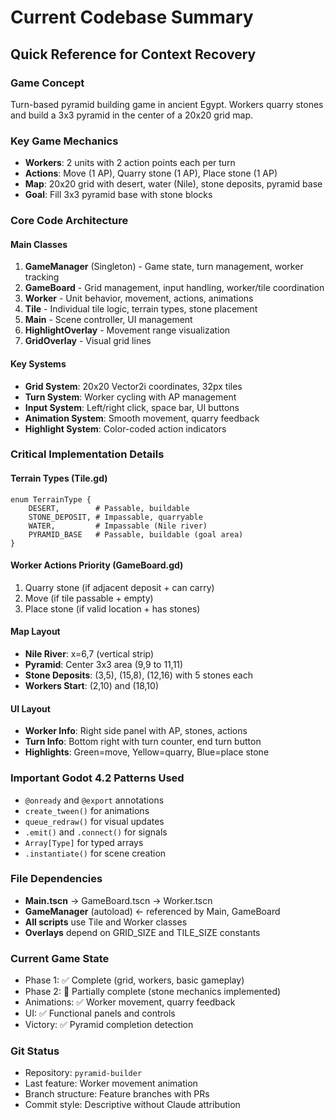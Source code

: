 # Current Codebase Summary

## Quick Reference for Context Recovery

### Game Concept
Turn-based pyramid building game in ancient Egypt. Workers quarry stones and build a 3x3 pyramid in the center of a 20x20 grid map.

### Key Game Mechanics
- **Workers**: 2 units with 2 action points each per turn
- **Actions**: Move (1 AP), Quarry stone (1 AP), Place stone (1 AP)
- **Map**: 20x20 grid with desert, water (Nile), stone deposits, pyramid base
- **Goal**: Fill 3x3 pyramid base with stone blocks

### Core Code Architecture

#### Main Classes
1. **GameManager** (Singleton) - Game state, turn management, worker tracking
2. **GameBoard** - Grid management, input handling, worker/tile coordination  
3. **Worker** - Unit behavior, movement, actions, animations
4. **Tile** - Individual tile logic, terrain types, stone placement
5. **Main** - Scene controller, UI management
6. **HighlightOverlay** - Movement range visualization
7. **GridOverlay** - Visual grid lines

#### Key Systems
- **Grid System**: 20x20 Vector2i coordinates, 32px tiles
- **Turn System**: Worker cycling with AP management
- **Input System**: Left/right click, space bar, UI buttons
- **Animation System**: Smooth movement, quarry feedback
- **Highlight System**: Color-coded action indicators

### Critical Implementation Details

#### Terrain Types (Tile.gd)
```gdscript
enum TerrainType {
    DESERT,        # Passable, buildable
    STONE_DEPOSIT, # Impassable, quarryable  
    WATER,         # Impassable (Nile river)
    PYRAMID_BASE   # Passable, buildable (goal area)
}
```

#### Worker Actions Priority (GameBoard.gd)
1. Quarry stone (if adjacent deposit + can carry)
2. Move (if tile passable + empty)
3. Place stone (if valid location + has stones)

#### Map Layout
- **Nile River**: x=6,7 (vertical strip)
- **Pyramid**: Center 3x3 area (9,9 to 11,11)
- **Stone Deposits**: (3,5), (15,8), (12,16) with 5 stones each
- **Workers Start**: (2,10) and (18,10)

#### UI Layout
- **Worker Info**: Right side panel with AP, stones, actions
- **Turn Info**: Bottom right with turn counter, end turn button
- **Highlights**: Green=move, Yellow=quarry, Blue=place stone

### Important Godot 4.2 Patterns Used
- `@onready` and `@export` annotations
- `create_tween()` for animations
- `queue_redraw()` for visual updates
- `.emit()` and `.connect()` for signals
- `Array[Type]` for typed arrays
- `.instantiate()` for scene creation

### File Dependencies
- **Main.tscn** → GameBoard.tscn → Worker.tscn
- **GameManager** (autoload) ← referenced by Main, GameBoard
- **All scripts** use Tile and Worker classes
- **Overlays** depend on GRID_SIZE and TILE_SIZE constants

### Current Game State
- Phase 1: ✅ Complete (grid, workers, basic gameplay)
- Phase 2: 🔄 Partially complete (stone mechanics implemented)
- Animations: ✅ Worker movement, quarry feedback
- UI: ✅ Functional panels and controls
- Victory: ✅ Pyramid completion detection

### Git Status
- Repository: `pyramid-builder`
- Last feature: Worker movement animation
- Branch structure: Feature branches with PRs
- Commit style: Descriptive without Claude attribution